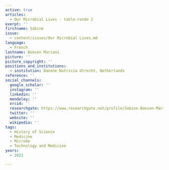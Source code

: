 ```yaml
---
active: true
articles:
  - Our Microbial Lives - table-ronde 2
exerpt: ''
firstname: Sabine
issue:
  - content/issues/Our Microbial Lives.md
language:
  - French
lastname: Boesen Mariani
picture: ''
picture_copyright: ''
positions_and_institutions:
  - institution: Danone Nutricia Utrecht, Netherlands
reference: ''
social_channels:
  google_scholar: ''
  instagram: ''
  linkedin: ''
  mendeley: ''
  orcid: ''
  researchgate: https://www.researchgate.net/profile/Sabine-Boesen-Mariani
  twitter: ''
  website: ''
  wikipedia: ''
tags:
  - History of Science
  - Medicine
  - Microbe
  - Technology and Medicine
years:
  - 2021

---
```

